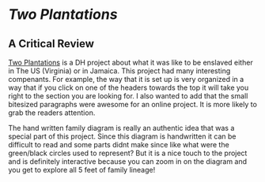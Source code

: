 # *Two Plantations*
## A Critical Review
 [Two Plantations](http://twoplantations.com) is a DH project about what it was like to be enslaved either in The US (Virginia) or in Jamaica. This project had many interesting compenants. For example, the way that it is set up is very organized in a way that if you click on one of the headers towards the top it will take you right to the section you are looking for. I also wanted to add that the small bitesized paragraphs were awesome for an online project. It is more likely to grab the readers attention.

The hand written family diagram is really an authentic idea that was a special part of this project. Since this diagram is handwritten it can be difficult to read and some parts didnt make since like what were the green/black circles used to represent? But it is a nice touch to the project and is definitely interactive because you can zoom in on the diagram and you get to explore all 5 feet of family lineage!
